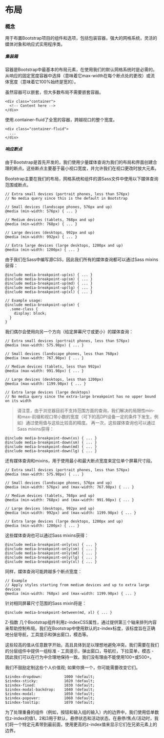 # 布局


### 概念
用于布置Bootstrap项目的组件和选项，包括包装容器，强大的网格系统，灵活的媒体对象和响应式实用程序类。

##### 集装箱
容器是Bootstrap中最基本的布局元素，在使用我们的默认网格系统时是必需的。从响应的固定宽度容器中选择（意味着它max-width在每个断点处的更改）或流体宽度（意味着它100%始终是宽的）。

虽然容器可以嵌套，但大多数布局不需要嵌套容器。
```
<div class="container">
  <!-- Content here -->
</div>
```
使用.container-fluid了全宽的容器，跨越视口的整个宽度。
```
<div class="container-fluid">
  ...
</div>
```
##### 响应断点
由于Bootstrap是首先开发的，我们使用少量媒体查询为我们的布局和界面创建合理的断点。这些断点主要基于最小视口宽度，并允许我们在视口更改时放大元素。

Bootstrap主要在我们的布局，网格系统和组件的源Sass文件中使用以下媒体查询范围或断点。
```
// Extra small devices (portrait phones, less than 576px)
// No media query since this is the default in Bootstrap

// Small devices (landscape phones, 576px and up)
@media (min-width: 576px) { ... }

// Medium devices (tablets, 768px and up)
@media (min-width: 768px) { ... }

// Large devices (desktops, 992px and up)
@media (min-width: 992px) { ... }

// Extra large devices (large desktops, 1200px and up)
@media (min-width: 1200px) { ... }
```
由于我们在Sass中编写源CSS，因此我们所有的媒体查询都可以通过Sass mixins获得：
```
@include media-breakpoint-up(xs) { ... }
@include media-breakpoint-up(sm) { ... }
@include media-breakpoint-up(md) { ... }
@include media-breakpoint-up(lg) { ... }
@include media-breakpoint-up(xl) { ... }

// Example usage:
@include media-breakpoint-up(sm) {
  .some-class {
    display: block;
  }
}
```
我们偶尔会使用向另一个方向（给定屏幕尺寸或更小）的媒体查询：
```
// Extra small devices (portrait phones, less than 576px)
@media (max-width: 575.98px) { ... }

// Small devices (landscape phones, less than 768px)
@media (max-width: 767.98px) { ... }

// Medium devices (tablets, less than 992px)
@media (max-width: 991.98px) { ... }

// Large devices (desktops, less than 1200px)
@media (max-width: 1199.98px) { ... }

// Extra large devices (large desktops)
// No media query since the extra-large breakpoint has no upper bound on its width
```
> 请注意，由于浏览器目前不支持范围方面的查询，我们解决的局限性min-和max-前缀和视口带小数的宽度（可下的高DPI设备一定的条件下发生，例如）通过使用值与这些比较高的精度。
再一次，这些媒体查询也可以通过Sass mixins获得：
```
@include media-breakpoint-down(xs) { ... }
@include media-breakpoint-down(sm) { ... }
@include media-breakpoint-down(md) { ... }
@include media-breakpoint-down(lg) { ... }
```
还有媒体查询和mixins，用于使用最小和最大断点宽度来定位单个屏幕尺寸段。
```
// Extra small devices (portrait phones, less than 576px)
@media (max-width: 575.98px) { ... }

// Small devices (landscape phones, 576px and up)
@media (min-width: 576px) and (max-width: 767.98px) { ... }

// Medium devices (tablets, 768px and up)
@media (min-width: 768px) and (max-width: 991.98px) { ... }

// Large devices (desktops, 992px and up)
@media (min-width: 992px) and (max-width: 1199.98px) { ... }

// Extra large devices (large desktops, 1200px and up)
@media (min-width: 1200px) { ... }
```
这些媒体查询也可以通过Sass mixins获得：
```
@include media-breakpoint-only(xs) { ... }
@include media-breakpoint-only(sm) { ... }
@include media-breakpoint-only(md) { ... }
@include media-breakpoint-only(lg) { ... }
@include media-breakpoint-only(xl) { ... }
```
同样，媒体查询可能跨越多个断点宽度：
```
// Example
// Apply styles starting from medium devices and up to extra large devices
@media (min-width: 768px) and (max-width: 1199.98px) { ... }
```
针对相同屏幕尺寸范围的Sass mixin将是：
```
@include media-breakpoint-between(md, xl) { ... }
```
Z-指数
几个Bootstrap组件利用z-indexCSS属性，通过提供第三个轴来排列内容来帮助控制布局。我们在Bootstrap中使用默认的z-index标度，该标度旨在正确地分层导航，工具提示和弹出窗口，模态等。

这些较高的值从任意数字开始，高且具体到足以理想地避免冲突。我们需要在我们的分层组件中提供一组标准 - 工具提示，弹出窗口，导航栏，下拉菜单，模态 - 因此我们可以在行为中合理地保持一致。我们没有理由不能使用100+或500+。

我们不鼓励定制这些个人价值观; 如果你换一个，你可能需要改变它们。
```
$zindex-dropdown:          1000 !default;
$zindex-sticky:            1020 !default;
$zindex-fixed:             1030 !default;
$zindex-modal-backdrop:    1040 !default;
$zindex-modal:             1050 !default;
$zindex-popover:           1060 !default;
$zindex-tooltip:           1070 !default;
```
为了处理重叠的组件（例如，按钮和输入组的输入）内的边界中，我们使用低单数位z-index的值1，2和3用于默认，悬停状态和活动状态。在悬停/焦点/活动时，我们将一个特定元素带到最前面，使用更高的z-index值来显示它们在兄弟元素上的边界。
